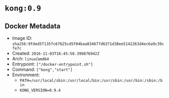 # `kong:0.9`

## Docker Metadata

- Image ID: `sha256:9fded5f135fc67625cd5f04baa834677d6371d38ee5142263d4ec6a9c39cfe7c`
- Created: `2016-11-03T16:45:50.399876942Z`
- Arch: `linux`/`amd64`
- Entrypoint: `["/docker-entrypoint.sh"]`
- Command: `["kong","start"]`
- Environment:
  - `PATH=/usr/local/sbin:/usr/local/bin:/usr/sbin:/usr/bin:/sbin:/bin`
  - `KONG_VERSION=0.9.4`
